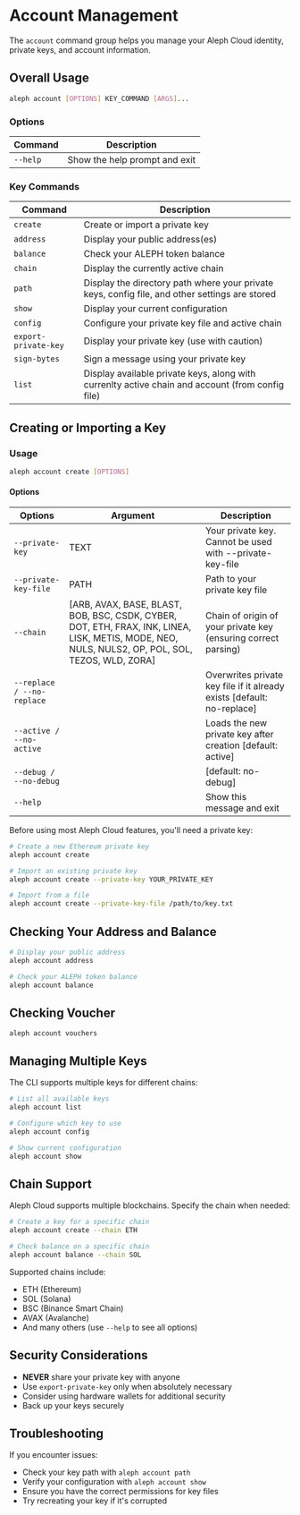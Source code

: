 # Account Management

The `account` command group helps you manage your Aleph Cloud identity, private keys, and account information.

## Overall Usage

```bash
aleph account [OPTIONS] KEY_COMMAND [ARGS]...
```

### Options

| Command | Description |
|---------|-------------|
| `--help` | Show the help prompt and exit |

### Key Commands

| Command | Description |
|---------|-------------|
| `create` | Create or import a private key |
| `address` | Display your public address(es) |
| `balance` | Check your ALEPH token balance |
| `chain` | Display the currently active chain |
| `path` | Display the directory path where your private keys, config file, and other settings are stored |
| `show` | Display your current configuration |
| `config` | Configure your private key file and active chain |
| `export-private-key` | Display your private key (use with caution) |
| `sign-bytes` | Sign a message using your private key |
| `list` | Display available private keys, along with currenlty active chain and account (from config file) |

## Creating or Importing a Key

### Usage

```bash
aleph account create [OPTIONS]
```

#### Options

| Options | Argument | Description |
|---------|----------|-------------|
| `--private-key` | TEXT | Your private key. Cannot be used with --private-key-file |
| `--private-key-file` | PATH | Path to your private key file |
| `--chain` | [ARB, AVAX, BASE, BLAST, BOB, BSC, CSDK, CYBER, DOT, ETH, FRAX, INK, LINEA, LISK, METIS, MODE, NEO, NULS, NULS2, OP, POL, SOL, TEZOS, WLD, ZORA] | Chain of origin of your private key (ensuring correct parsing) |
| `--replace / --no-replace` | | Overwrites private key file if it already exists [default: no-replace] |
| `--active / --no-active` | | Loads the new private key after creation [default: active] |
| `--debug / --no-debug` | | [default: no-debug] |
| `--help` | | Show this message and exit |


Before using most Aleph Cloud features, you'll need a private key:

```bash
# Create a new Ethereum private key
aleph account create

# Import an existing private key
aleph account create --private-key YOUR_PRIVATE_KEY

# Import from a file
aleph account create --private-key-file /path/to/key.txt
```

## Checking Your Address and Balance

```bash
# Display your public address
aleph account address

# Check your ALEPH token balance
aleph account balance
```

## Checking Voucher
````
aleph account vouchers
````

## Managing Multiple Keys

The CLI supports multiple keys for different chains:

```bash
# List all available keys
aleph account list

# Configure which key to use
aleph account config

# Show current configuration
aleph account show
```

## Chain Support

Aleph Cloud supports multiple blockchains. Specify the chain when needed:

```bash
# Create a key for a specific chain
aleph account create --chain ETH

# Check balance on a specific chain
aleph account balance --chain SOL
```

Supported chains include:
- ETH (Ethereum)
- SOL (Solana)
- BSC (Binance Smart Chain)
- AVAX (Avalanche)
- And many others (use `--help` to see all options)

## Security Considerations

- **NEVER** share your private key with anyone
- Use `export-private-key` only when absolutely necessary
- Consider using hardware wallets for additional security
- Back up your keys securely

## Troubleshooting

If you encounter issues:

- Check your key path with `aleph account path`
- Verify your configuration with `aleph account show`
- Ensure you have the correct permissions for key files
- Try recreating your key if it's corrupted
